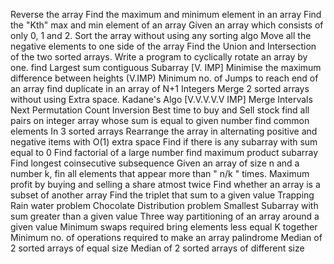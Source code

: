 Reverse the array
Find the maximum and minimum element in an array
Find the "Kth" max and min element of an array 
Given an array which consists of only 0, 1 and 2. Sort the array without using any sorting algo
Move all the negative elements to one side of the array 
Find the Union and Intersection of the two sorted arrays.
Write a program to cyclically rotate an array by one.
find Largest sum contiguous Subarray [V. IMP]
Minimise the maximum difference between heights (V.IMP)
Minimum no. of Jumps to reach end of an array
find duplicate in an array of N+1 Integers
Merge 2 sorted arrays without using Extra space.
Kadane's Algo [V.V.V.V.V IMP]
Merge Intervals
Next Permutation
Count Inversion
Best time to buy and Sell stock
find all pairs on integer array whose sum is equal to given number
find common elements In 3 sorted arrays
Rearrange the array in alternating positive and negative items with O(1) extra space
Find if there is any subarray with sum equal to 0
Find factorial of a large number
find maximum product subarray 
Find longest coinsecutive subsequence
Given an array of size n and a number k, fin all elements that appear more than " n/k " times.
Maximum profit by buying and selling a share atmost twice
Find whether an array is a subset of another array
Find the triplet that sum to a given value
Trapping Rain water problem
Chocolate Distribution problem
Smallest Subarray with sum greater than a given value
Three way partitioning of an array around a given value
Minimum swaps required bring elements less equal K together
Minimum no. of operations required to make an array palindrome
Median of 2 sorted arrays of equal size
Median of 2 sorted arrays of different size
